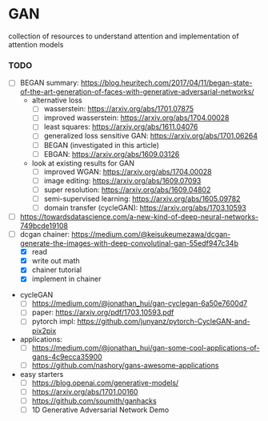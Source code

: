 # GAN
collection of resources to understand attention and implementation of attention models

### TODO
- [ ] BEGAN summary: https://blog.heuritech.com/2017/04/11/began-state-of-the-art-generation-of-faces-with-generative-adversarial-networks/
    - alternative loss
        - [ ] wasserstein: https://arxiv.org/abs/1701.07875
        - [ ] improved wasserstein: https://arxiv.org/abs/1704.00028
        - [ ] least squares: https://arxiv.org/abs/1611.04076
        - [ ] generalized loss sensitive GAN: https://arxiv.org/abs/1701.06264
        - [ ] BEGAN (investigated in this article)
        - [ ] EBGAN: https://arxiv.org/abs/1609.03126
    - look at existing results for GAN
        - [ ] improved WGAN: https://arxiv.org/abs/1704.00028
        - [ ] image editing: https://arxiv.org/abs/1609.07093
        - [ ] super resolution: https://arxiv.org/abs/1609.04802
        - [ ] semi-supervised learning: https://arxiv.org/abs/1605.09782
        - [ ] domain transfer (cycleGAN): https://arxiv.org/abs/1703.10593
- [ ] https://towardsdatascience.com/a-new-kind-of-deep-neural-networks-749bcde19108
- [ ] dcgan chainer: https://medium.com/@keisukeumezawa/dcgan-generate-the-images-with-deep-convolutinal-gan-55edf947c34b
    - [x] read
    - [x] write out math
    - [x] chainer tutorial
    - [x] implement in chainer
- cycleGAN
    - [ ] https://medium.com/@jonathan_hui/gan-cyclegan-6a50e7600d7
    - [ ] paper: https://arxiv.org/pdf/1703.10593.pdf
    - [ ] pytorch impl: https://github.com/junyanz/pytorch-CycleGAN-and-pix2pix
- applications: 
    - [ ] https://medium.com/@jonathan_hui/gan-some-cool-applications-of-gans-4c9ecca35900
    - [ ] https://github.com/nashory/gans-awesome-applications
- easy starters
    - [ ] https://blog.openai.com/generative-models/
    - [ ] https://arxiv.org/abs/1701.00160
    - [ ] https://github.com/soumith/ganhacks
    - [ ] 1D Generative Adversarial Network Demo